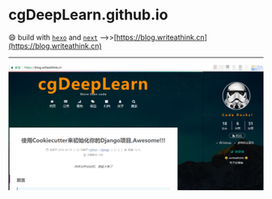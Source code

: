 # cgDeepLearn.github.io

:smile: build with [`hexo`](https://hexo.io) and [`next`](https://github.com/iissnan/hexo-theme-next) -->>[https://blog.writeathink.cn](https://blog.writeathink.cn)

---

![blog](/images/blog.png)